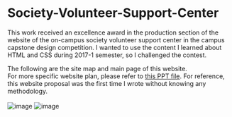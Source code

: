 # Society-Volunteer-Support-Center
This work received an excellence award in the production section of the website of the on-campus society volunteer support center in the campus capstone design competition.
I wanted to use the content I learned about HTML and CSS during 2017-1 semester, so I challenged the contest.
<br/>

The following are the site map and main page of this website.<br/>
For more specific website plan, please refer to [this PPT file](https://github.com/mrnglory/Cloning-Adobe-99U-Website/files/6384709/default.pptx). For reference, this website proposal was the first time I wrote without knowing any methodology.<br/><br/>
![image](https://user-images.githubusercontent.com/52367973/116244275-bfd6d480-a7a2-11eb-9592-4672e7aafefd.png)
![image](https://user-images.githubusercontent.com/52367973/116243994-74bcc180-a7a2-11eb-9e8a-400e4e7680c9.png)
